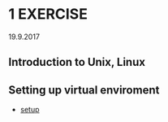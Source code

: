 # 1 EXERCISE
19.9.2017

## Introduction to Unix, Linux

## Setting up virtual enviroment
* [setup](https://github.com/europ/VUTBR-FIT-ILI/blob/master/setup.md)
